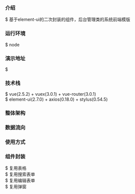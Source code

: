 

### 介绍
$ 基于element-ui的二次封装的组件，后台管理类的系统前端模版
### 运行环境  
$ node  
### 演示地址  
$ 
### 技术栈
$ vue(2.5.2) + vuex(3.0.1) + vue-router(3.0.1)  
$ element-ui(2.7.0) + axios(0.18.0) + stylus(0.54.5)  
### 整体架构  
### 数据流向  
### 使用方式  
### 组件封装  
$ 复用表格  
$ 复用搜索表单  
$ 复用编辑表单    
$ 复用弹窗  


